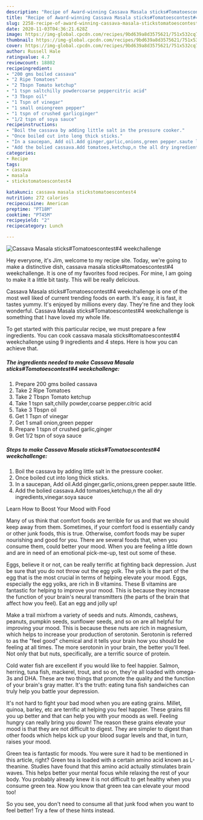 ```yaml
---
description: "Recipe of Award-winning Cassava Masala sticks#Tomatoescontest#4 weekchallenge"
title: "Recipe of Award-winning Cassava Masala sticks#Tomatoescontest#4 weekchallenge"
slug: 2258-recipe-of-award-winning-cassava-masala-stickstomatoescontest4-weekchallenge
date: 2020-11-03T04:36:21.628Z
image: https://img-global.cpcdn.com/recipes/9bd639a8d3575621/751x532cq70/cassava-masala-stickstomatoescontest4-weekchallenge-recipe-main-photo.jpg
thumbnail: https://img-global.cpcdn.com/recipes/9bd639a8d3575621/751x532cq70/cassava-masala-stickstomatoescontest4-weekchallenge-recipe-main-photo.jpg
cover: https://img-global.cpcdn.com/recipes/9bd639a8d3575621/751x532cq70/cassava-masala-stickstomatoescontest4-weekchallenge-recipe-main-photo.jpg
author: Russell Hale
ratingvalue: 4.7
reviewcount: 18802
recipeingredient:
- "200 gms boiled cassava"
- "2 Ripe Tomatoes"
- "2 Tbspn Tomato ketchup"
- "1 tspn saltchilly powdercoarse peppercitric acid"
- "3 Tbspn oil"
- "1 Tspn of vinegar"
- "1 small oniongreen pepper"
- "1 tspn of crushed garlicginger"
- "1/2 tspn of soya sauce"
recipeinstructions:
- "Boil the cassava by adding little salt in the pressure cooker."
- "Once boiled cut into long thick sticks."
- "In a saucepan, Add oil.Add ginger,garlic,onions,green pepper.saute little."
- "Add the bolied cassava.Add tomatoes,ketchup,n the all dry ingredients,vinegar.soya sauce"
categories:
- Recipe
tags:
- cassava
- masala
- stickstomatoescontest4

katakunci: cassava masala stickstomatoescontest4 
nutrition: 272 calories
recipecuisine: American
preptime: "PT18M"
cooktime: "PT45M"
recipeyield: "2"
recipecategory: Lunch

---
```



![Cassava Masala sticks#Tomatoescontest#4 weekchallenge](https://img-global.cpcdn.com/recipes/9bd639a8d3575621/751x532cq70/cassava-masala-stickstomatoescontest4-weekchallenge-recipe-main-photo.jpg)

Hey everyone, it's Jim, welcome to my recipe site. Today, we're going to make a distinctive dish, cassava masala sticks#tomatoescontest#4 weekchallenge. It is one of my favorites food recipes. For mine, I am going to make it a little bit tasty. This will be really delicious.

Cassava Masala sticks#Tomatoescontest#4 weekchallenge is one of the most well liked of current trending foods on earth. It's easy, it is fast, it tastes yummy. It's enjoyed by millions every day. They're fine and they look wonderful. Cassava Masala sticks#Tomatoescontest#4 weekchallenge is something that I have loved my whole life.




To get started with this particular recipe, we must prepare a few ingredients. You can cook cassava masala sticks#tomatoescontest#4 weekchallenge using 9 ingredients and 4 steps. Here is how you can achieve that.

<!--inarticleads1-->

##### The ingredients needed to make Cassava Masala sticks#Tomatoescontest#4 weekchallenge:

1. Prepare 200 gms boiled cassava
1. Take 2 Ripe Tomatoes
1. Take 2 Tbspn Tomato ketchup
1. Take 1 tspn salt,chilly powder,coarse pepper.citric acid
1. Take 3 Tbspn oil
1. Get 1 Tspn of vinegar
1. Get 1 small onion,green pepper
1. Prepare 1 tspn of crushed garlic,ginger
1. Get 1/2 tspn of soya sauce




<!--inarticleads2-->

##### Steps to make Cassava Masala sticks#Tomatoescontest#4 weekchallenge:

1. Boil the cassava by adding little salt in the pressure cooker.
1. Once boiled cut into long thick sticks.
1. In a saucepan, Add oil.Add ginger,garlic,onions,green pepper.saute little.
1. Add the bolied cassava.Add tomatoes,ketchup,n the all dry ingredients,vinegar.soya sauce




Learn How to Boost Your Mood with Food


Many of us think that comfort foods are terrible for us and that we should keep away from them. Sometimes, if your comfort food is essentially candy or other junk foods, this is true. Otherwise, comfort foods may be super nourishing and good for you. There are several foods that, when you consume them, could better your mood. When you are feeling a little down and are in need of an emotional pick-me-up, test out some of these.

Eggs, believe it or not, can be really terrific at fighting back depression. Just be sure that you do not throw out the egg yolk. The yolk is the part of the egg that is the most crucial in terms of helping elevate your mood. Eggs, especially the egg yolks, are rich in B vitamins. These B vitamins are fantastic for helping to improve your mood. This is because they increase the function of your brain's neural transmitters (the parts of the brain that affect how you feel). Eat an egg and jolly up!

Make a trail mixfrom a variety of seeds and nuts. Almonds, cashews, peanuts, pumpkin seeds, sunflower seeds, and so on are all helpful for improving your mood. This is because these nuts are rich in magnesium, which helps to increase your production of serotonin. Serotonin is referred to as the "feel good" chemical and it tells your brain how you should be feeling at all times. The more serotonin in your brain, the better you'll feel. Not only that but nuts, specifically, are a terrific source of protein.

Cold water fish are excellent if you would like to feel happier. Salmon, herring, tuna fish, mackerel, trout, and so on, they're all loaded with omega-3s and DHA. These are two things that promote the quality and the function of your brain's gray matter. It's the truth: eating tuna fish sandwiches can truly help you battle your depression. 

It's not hard to fight your bad mood when you are eating grains. Millet, quinoa, barley, etc are terrific at helping you feel happier. These grains fill you up better and that can help you with your moods as well. Feeling hungry can really bring you down! The reason these grains elevate your mood is that they are not difficult to digest. They are simpler to digest than other foods which helps kick up your blood sugar levels and that, in turn, raises your mood.

Green tea is fantastic for moods. You were sure it had to be mentioned in this article, right? Green tea is loaded with a certain amino acid known as L-theanine. Studies have found that this amino acid actually stimulates brain waves. This helps better your mental focus while relaxing the rest of your body. You probably already knew it is not difficult to get healthy when you consume green tea. Now you know that green tea can elevate your mood too!

So you see, you don't need to consume all that junk food when you want to feel better! Try  a few  of  these  hints  instead.

